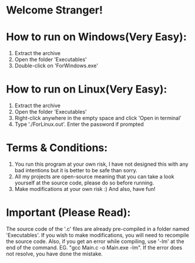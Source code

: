 # Welcome Stranger!

# How to run on Windows(Very Easy):
1. Extract the archive
2. Open the folder 'Executables'
3. Double-click on 'ForWindows.exe'

# How to run on Linux(Very Easy):
1. Extract the archive
2. Open the folder 'Executables'
3. Right-click anywhere in the empty space and click 'Open in terminal'
4. Type './ForLinux.out'. Enter the password if prompted

# Terms & Conditions:
1. You run this program at your own risk, I have not designed this with any bad intentions but it is better to be safe than sorry.
2. All my projects are open-source meaning that you can take a look yourself at the source code, please do so before running.
3. Make modifications at your own risk :) And also, have fun!

# Important (Please Read):
The source code of the '.c' files are already pre-compiled in a folder named 'Executables'. If you wish to make modifications, you will need to recompile the source code. Also, if you get an error while compiling, use '-lm' at the end of the command. EG. "gcc Main.c -o Main.exe -lm". If the error does not resolve, you have done the mistake.
